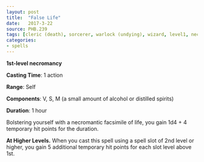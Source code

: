 ```yaml
---
layout: post
title:  "False Life"
date:   2017-3-22
source: PHB.239
tags: [cleric (death), sorcerer, warlock (undying), wizard, level1, necromancy]
categories:
- spells
---
```


**1st-level necromancy**

**Casting Time**: 1 action

**Range**: Self

**Components**: V, S, M (a small amount of alcohol or distilled spirits)

**Duration**: 1 hour

Bolstering yourself with a necromantic facsimile of life, you gain 1d4 + 4 temporary hit points for the duration.

**At Higher Levels.** When you cast this spell using a spell slot of 2nd level or higher, you gain 5 additional temporary hit points for each slot level above 1st.
